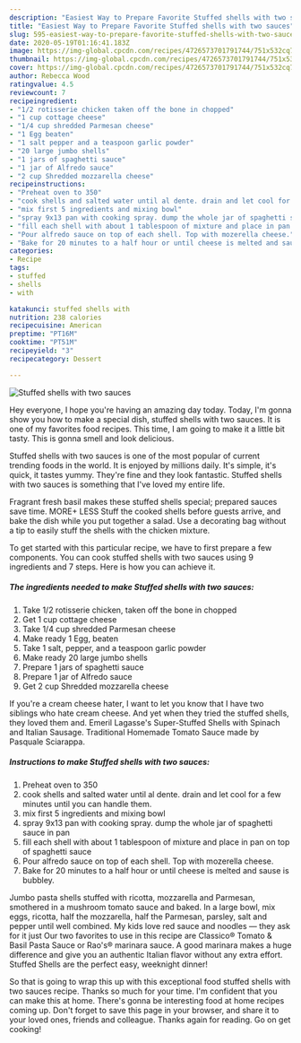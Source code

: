 ```yaml
---
description: "Easiest Way to Prepare Favorite Stuffed shells with two sauces"
title: "Easiest Way to Prepare Favorite Stuffed shells with two sauces"
slug: 595-easiest-way-to-prepare-favorite-stuffed-shells-with-two-sauces
date: 2020-05-19T01:16:41.183Z
image: https://img-global.cpcdn.com/recipes/4726573701791744/751x532cq70/stuffed-shells-with-two-sauces-recipe-main-photo.jpg
thumbnail: https://img-global.cpcdn.com/recipes/4726573701791744/751x532cq70/stuffed-shells-with-two-sauces-recipe-main-photo.jpg
cover: https://img-global.cpcdn.com/recipes/4726573701791744/751x532cq70/stuffed-shells-with-two-sauces-recipe-main-photo.jpg
author: Rebecca Wood
ratingvalue: 4.5
reviewcount: 7
recipeingredient:
- "1/2 rotisserie chicken taken off the bone in chopped"
- "1 cup cottage cheese"
- "1/4 cup shredded Parmesan cheese"
- "1 Egg beaten"
- "1 salt pepper and a teaspoon garlic powder"
- "20 large jumbo shells"
- "1 jars of spaghetti sauce"
- "1 jar of Alfredo sauce"
- "2 cup Shredded mozzarella cheese"
recipeinstructions:
- "Preheat oven to 350"
- "cook shells and salted water until al dente. drain and let cool for a few minutes until you can handle them."
- "mix first 5 ingredients and mixing bowl"
- "spray 9x13 pan with cooking spray. dump the whole jar of spaghetti sauce in pan"
- "fill each shell with about 1 tablespoon of mixture and place in pan on top of spaghetti sauce"
- "Pour alfredo sauce on top of each shell. Top with mozerella cheese."
- "Bake for 20 minutes to a half hour or until cheese is melted and sause is bubbley."
categories:
- Recipe
tags:
- stuffed
- shells
- with

katakunci: stuffed shells with 
nutrition: 238 calories
recipecuisine: American
preptime: "PT16M"
cooktime: "PT51M"
recipeyield: "3"
recipecategory: Dessert

---
```



![Stuffed shells with two sauces](https://img-global.cpcdn.com/recipes/4726573701791744/751x532cq70/stuffed-shells-with-two-sauces-recipe-main-photo.jpg)

Hey everyone, I hope you're having an amazing day today. Today, I'm gonna show you how to make a special dish, stuffed shells with two sauces. It is one of my favorites food recipes. This time, I am going to make it a little bit tasty. This is gonna smell and look delicious.

Stuffed shells with two sauces is one of the most popular of current trending foods in the world. It is enjoyed by millions daily. It's simple, it's quick, it tastes yummy. They're fine and they look fantastic. Stuffed shells with two sauces is something that I've loved my entire life.

Fragrant fresh basil makes these stuffed shells special; prepared sauces save time. MORE+ LESS Stuff the cooked shells before guests arrive, and bake the dish while you put together a salad. Use a decorating bag without a tip to easily stuff the shells with the chicken mixture.


To get started with this particular recipe, we have to first prepare a few components. You can cook stuffed shells with two sauces using 9 ingredients and 7 steps. Here is how you can achieve it.

<!--inarticleads1-->

##### The ingredients needed to make Stuffed shells with two sauces:

1. Take 1/2 rotisserie chicken, taken off the bone in chopped
1. Get 1 cup cottage cheese
1. Take 1/4 cup shredded Parmesan cheese
1. Make ready 1 Egg, beaten
1. Take 1 salt, pepper, and a teaspoon garlic powder
1. Make ready 20 large jumbo shells
1. Prepare 1 jars of spaghetti sauce
1. Prepare 1 jar of Alfredo sauce
1. Get 2 cup Shredded mozzarella cheese


If you&#39;re a cream cheese hater, I want to let you know that I have two siblings who hate cream cheese. And yet when they tried the stuffed shells, they loved them and. Emeril Lagasse&#39;s Super-Stuffed Shells with Spinach and Italian Sausage. Traditional Homemade Tomato Sauce made by Pasquale Sciarappa. 

<!--inarticleads2-->

##### Instructions to make Stuffed shells with two sauces:

1. Preheat oven to 350
1. cook shells and salted water until al dente. drain and let cool for a few minutes until you can handle them.
1. mix first 5 ingredients and mixing bowl
1. spray 9x13 pan with cooking spray. dump the whole jar of spaghetti sauce in pan
1. fill each shell with about 1 tablespoon of mixture and place in pan on top of spaghetti sauce
1. Pour alfredo sauce on top of each shell. Top with mozerella cheese.
1. Bake for 20 minutes to a half hour or until cheese is melted and sause is bubbley.


Jumbo pasta shells stuffed with ricotta, mozzarella and Parmesan, smothered in a mushroom tomato sauce and baked. In a large bowl, mix eggs, ricotta, half the mozzarella, half the Parmesan, parsley, salt and pepper until well combined. My kids love red sauce and noodles — they ask for it just Our two favorites to use in this recipe are Classico® Tomato &amp; Basil Pasta Sauce or Rao&#39;s® marinara sauce. A good marinara makes a huge difference and give you an authentic Italian flavor without any extra effort. Stuffed Shells are the perfect easy, weeknight dinner! 

So that is going to wrap this up with this exceptional food stuffed shells with two sauces recipe. Thanks so much for your time. I'm confident that you can make this at home. There's gonna be interesting food at home recipes coming up. Don't forget to save this page in your browser, and share it to your loved ones, friends and colleague. Thanks again for reading. Go on get cooking!
